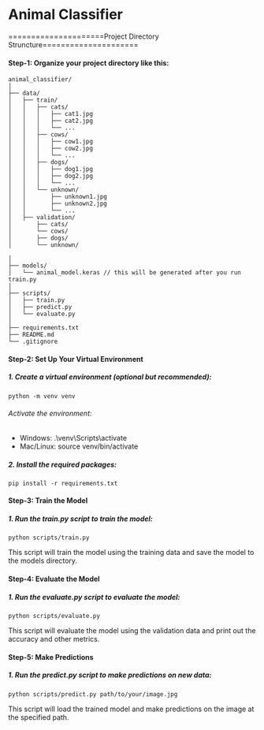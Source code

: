# Animal Classifier 
=====================Project Directory Struncture=====================
#### Step-1: Organize your project directory like this:
```
animal_classifier/
│
├── data/
│   ├── train/
│   │   ├── cats/
│   │   │   ├── cat1.jpg
│   │   │   ├── cat2.jpg
│   │   │   └── ...
│   │   ├── cows/
│   │   │   ├── cow1.jpg
│   │   │   ├── cow2.jpg
│   │   │   └── ...
│   │   ├── dogs/
│   │   │   ├── dog1.jpg
│   │   │   ├── dog2.jpg
│   │   │   └── ...
│   │   └── unknown/
│   │       ├── unknown1.jpg
│   │       ├── unknown2.jpg
│   │       └── ...
│   ├── validation/
│       ├── cats/
│       └── cows/
│       ├── dogs/
│       └── unknown/

│
├── models/
│   └── animal_model.keras // this will be generated after you run train.py
│
├── scripts/
│   ├── train.py
│   ├── predict.py
│   └── evaluate.py
│
├── requirements.txt
├── README.md
└── .gitignore
```
#### Step-2: Set Up Your Virtual Environment
##### 1.  Create a virtual environment (optional but recommended):
```
python -m venv venv
```
###### Activate the environment:

* Windows: .\venv\Scripts\activate
* Mac/Linux: source venv/bin/activate

##### 2. Install the required packages:
```
pip install -r requirements.txt
```

#### Step-3: Train the Model
##### 1. Run the train.py script to train the model:
```
python scripts/train.py
```
This script will train the model using the training data and save the model to the models directory.

#### Step-4: Evaluate the Model
##### 1. Run the evaluate.py script to evaluate the model:
```
python scripts/evaluate.py
```
This script will evaluate the model using the validation data and print out the accuracy and other metrics.

#### Step-5: Make Predictions
##### 1. Run the predict.py script to make predictions on new data:
```
python scripts/predict.py path/to/your/image.jpg
```
This script will load the trained model and make predictions on the image at the specified path.



